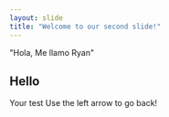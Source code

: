 ```yaml
---
layout: slide
title: "Welcome to our second slide!"
---
```

"Hola, Me llamo Ryan"
## Hello
Your test
Use the left arrow to go back! 
